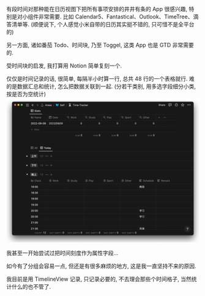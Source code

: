 有段时间对那种能在日历视图下把所有事项安排的井井有条的 App 很感兴趣, 特别是对小组件非常需要.
比如 Calendar5、Fantastical、Outlook、TimeTree、滴答清单等. (顺便说下, 个人感觉小米自带的日历其实挺不错的, 只可惜不是全平台的)

另一方面, 诸如番茄 Todo、时间块, 乃至 Toggel, 这类 App 也是 GTD 非常需要的.

受时间块的启发, 我打算用 Notion 简单复刻一个.

仅仅是时间记录的话, 很简单, 每隔半小时算一行, 总共 48 行的一个表格就行.
难的是数据汇总和统计, 怎么把数据关联到一起.
(分若干类别, 用多选字段细分小类, 按是否为空统计)
![](../../../resources/attachments/(尝试)用%20Notion%20做时间追踪-20220928.png)

我甚至一开始尝试过把时间刻度作为属性字段...

如今有了分组会容易一点, 但还是有很多麻烦的地方, 这是我一直坚持不来的原因.

我目前是用 TimelineView 记录, 只记录必要的, 不去理会那些个时间格子, 当然统计什么的也不管了.